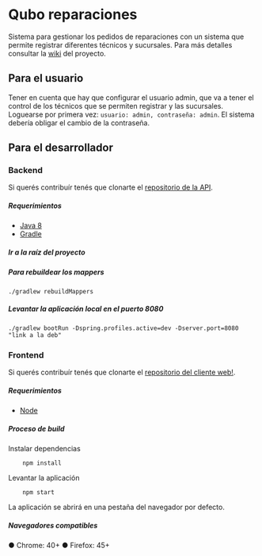 # Qubo reparaciones

<Ingresar logo> Sistema para gestionar los pedidos de reparaciones con un sistema que permite registrar diferentes técnicos y sucursales.
Para más detalles consultar la [wiki](https://github.com/qubo-reparaciones/qubo-doc/wiki) del proyecto.

## Para el usuario

Tener en cuenta que hay que configurar el usuario admin, que va a tener el control de los técnicos que se permiten registrar y las sucursales.
Loguearse por primera vez: `usuario: admin, contraseña: admin`. El sistema debería obligar el cambio de la contraseña. 

## Para el desarrollador

### Backend

Si querés contribuír tenés que clonarte el [repositorio de la API](https://github.com/qubo-reparaciones/qubo-be).

##### Requerimientos
- [Java 8](http://www.oracle.com/technetwork/java/javase/downloads/jdk8-downloads-2133151.html)
- [Gradle](https://gradle.org/install)

   
##### Ir a la raíz del proyecto

##### Para rebuildear los mappers 
 
    ./gradlew rebuildMappers 
  
##### Levantar la aplicación local en el puerto 8080
   
    ./gradlew bootRun -Dspring.profiles.active=dev -Dserver.port=8080 "link a la deb"
   
    
### Frontend

Si querés contribuír tenés que clonarte el [repositorio del cliente web!](https://github.com/qubo-reparaciones/qubo-fe).

##### Requerimientos
- [Node](https://nodejs.org/en/)
   
##### Proceso de build
   Instalar dependencias
   
        npm install
   Levantar la aplicación
   
        npm start
 
La aplicación se abrirá en una pestaña del navegador por defecto.

##### Navegadores compatibles
● Chrome: 40+
● Firefox: 45+
